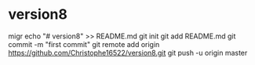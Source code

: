 # version8
migr
echo "# version8" >> README.md
git init
git add README.md
git commit -m "first commit"
git remote add origin https://github.com/Christophe16522/version8.git
git push -u origin master
